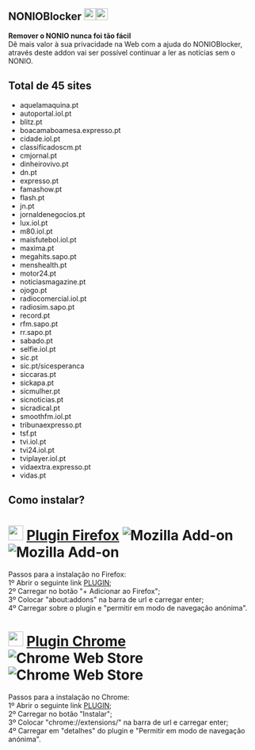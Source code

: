 ## NONIOBlocker <img src="https://raw.githubusercontent.com/alrra/browser-logos/master/src/chrome/chrome_48x48.png" width="24"/><img src="https://raw.githubusercontent.com/alrra/browser-logos/master/src/firefox/firefox_48x48.png" width="24"/>

**Remover o NONIO nunca foi tão fácil**
<br>Dê mais valor à sua privacidade na Web com a ajuda do NONIOBlocker, através deste addon vai ser possível continuar a ler as notícias sem o NONIO.

## Total de 45 sites

* aquelamaquina.pt
* autoportal.iol.pt
* blitz.pt
* boacamaboamesa.expresso.pt
* cidade.iol.pt
* classificadoscm.pt
* cmjornal.pt
* dinheirovivo.pt
* dn.pt
* expresso.pt
* famashow.pt
* flash.pt
* jn.pt
* jornaldenegocios.pt
* lux.iol.pt
* m80.iol.pt
* maisfutebol.iol.pt
* maxima.pt
* megahits.sapo.pt
* menshealth.pt
* motor24.pt
* noticiasmagazine.pt
* ojogo.pt
* radiocomercial.iol.pt
* radiosim.sapo.pt
* record.pt
* rfm.sapo.pt
* rr.sapo.pt
* sabado.pt
* selfie.iol.pt
* sic.pt
* sic.pt/sicesperanca
* siccaras.pt
* sickapa.pt
* sicmulher.pt
* sicnoticias.pt
* sicradical.pt
* smoothfm.iol.pt
* tribunaexpresso.pt
* tsf.pt
* tvi.iol.pt
* tvi24.iol.pt
* tviplayer.iol.pt
* vidaextra.expresso.pt
* vidas.pt

## Como instalar?

# <img src="https://raw.githubusercontent.com/alrra/browser-logos/master/src/firefox/firefox_48x48.png" width="30"/> <a href="https://addons.mozilla.org/pt-PT/firefox/addon/nonioblocker/">Plugin Firefox</a> <img alt="Mozilla Add-on" src="https://img.shields.io/amo/users/NONIOBlocker"> <img alt="Mozilla Add-on" src="https://img.shields.io/amo/v/NONIOBlocker">
Passos para a instalação no Firefox:
<br>1º Abrir o seguinte link <a href="https://addons.mozilla.org/pt-PT/firefox/addon/nonioblocker/">PLUGIN</a>;
<br>2º Carregar no botão "+ Adicionar ao Firefox";
<br>3º Colocar "about:addons" na barra de url e carregar enter;
<br>4º Carregar sobre o plugin e "permitir em modo de navegação anónima".

# <img src="https://raw.githubusercontent.com/alrra/browser-logos/master/src/chrome/chrome_48x48.png" width="30"/> <a href="https://chrome.google.com/webstore/detail/nonioblocker-remove-o-pop/mgjhmbdcblaeiplecddckgalpiceoiaj">Plugin Chrome</a> <img alt="Chrome Web Store" src="https://img.shields.io/chrome-web-store/users/mgjhmbdcblaeiplecddckgalpiceoiaj?color=blue"> <img alt="Chrome Web Store" src="https://img.shields.io/chrome-web-store/v/mgjhmbdcblaeiplecddckgalpiceoiaj">
Passos para a instalação no Chrome:
<br>1º Abrir o seguinte link <a href="https://chrome.google.com/webstore/detail/nonioblocker-remove-o-pop/mgjhmbdcblaeiplecddckgalpiceoiaj">PLUGIN</a>;
<br>2º Carregar no botão "Instalar";
<br>3º Colocar "chrome://extensions/" na barra de url e carregar enter;
<br>4º Carregar em "detalhes" do plugin e "Permitir em modo de navegação anónima".
